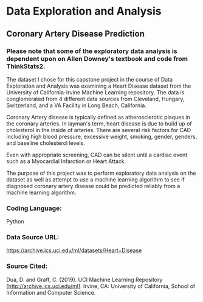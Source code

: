 # Data Exploration and Analysis

## Coronary Artery Disease Prediction

### Please note that some of the exploratory data analysis is dependent upon on Allen Downey's textbook and code from ThinkStats2.

The dataset I chose for this capstone project in the course of Data Exploration and Analysis was examining a Heart Disease dataset from the University of California-Irvine Machine Learning repository.  The data is conglomerated from 4 different data sources from Cleveland, Hungary, Switzerland, and a VA Facility in Long Beach, California.

Coronary Artery disease is typically defined as atherosclerotic plaques in the coronary arteries.  In layman's term, heart disease is due to build up of cholesterol in the inside of arteries.  There are several risk factors for CAD including high blood pressure, excessive weight, smoking, gender, genders, and baseline cholesterol levels.

Even with appropriate screening, CAD can be silent until a cardiac event such as a Myocardial Infarction or Heart Attack.

The purpose of this project was to perform exploratory data analysis on the dataset as well as attempt to use a machine learning algorithm to see if diagnosed coronary artery disease could be predicted reliably from a machine learning algorithm.

### Coding Language:
Python

### Data Source URL:
https://archive.ics.uci.edu/ml/datasets/Heart+Disease

### Source Cited:

Dua, D. and Graff, C. (2019). UCI Machine Learning Repository [http://archive.ics.uci.edu/ml]. Irvine, CA: University of California, School of Information and Computer Science.
